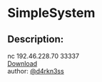 
# SimpleSystem
## Description:
nc 192.46.228.70 33337</br>
[Download](https://drive.google.com/file/d/1qdbcqqLwEt2EevBI4tuLTI4zBncyFuGd/view?usp=sharing)</br>
author: [@d4rkn3ss](https://twitter.com/hi_im_d4rkn3ss)

